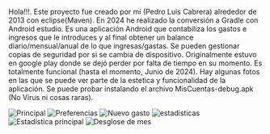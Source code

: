 Hola!!!. Este proyecto fue creado por mí (Pedro Luis Cabrera) alrededor de 2013 con eclipse(Maven). En 2024 he realizado la conversión a Gradle con Android estudio. Es una aplicación Android que contabiliza los gastos e ingresos que le introduces y al final obtener un balance diario/mensual/anual de
lo que ingresas/gastas. Se pueden gestionar copias de seguridad por si se cambia de dispositivo.
 Originalmente estuvo en google play donde se dejó perder por falta de tiempo en su momento. Es totalmente funcional (hasta el momento, Junio de 2024). Hay algunas fotos en las que se puede ver parte de la estetica y funcionalidad de la aplicación.
Se puede probar instalando el archivo MisCuentas-debug.apk (No Virus ni cosas raras). 

![Principal](https://github.com/Plcg85/MisCuentas/assets/168082799/997ee66b-4145-4f5d-bf81-6a48a4bf3486)
![Preferencias](https://github.com/Plcg85/MisCuentas/assets/168082799/dc42fdf9-5228-496a-a10d-ffcde5ab8c8e)
![Nuevo gasto](https://github.com/Plcg85/MisCuentas/assets/168082799/8dff9087-6bb5-4eff-838e-032cd00ea0a6)
![estadisticas](https://github.com/Plcg85/MisCuentas/assets/168082799/b4631b8d-5dc0-475d-9ed0-682acca16faf)
![Estadistica principal](https://github.com/Plcg85/MisCuentas/assets/168082799/79e2731f-761f-4a22-a3fe-2e327f04acc6)
![Desglose de mes](https://github.com/Plcg85/MisCuentas/assets/168082799/16648fd8-8e24-403f-88c9-88fb3fb05c69)



